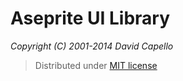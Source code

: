 # Aseprite UI Library
*Copyright (C) 2001-2014 David Capello*

> Distributed under [MIT license](LICENSE.txt)

